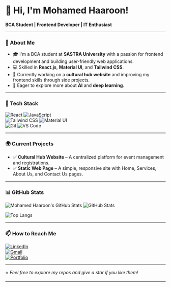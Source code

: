 # 👋 Hi, I'm Mohamed Haaroon!  
**BCA Student | Frontend Developer | IT Enthusiast**

---

### 🌟 About Me  
- 🎓 I'm a BCA student at **SASTRA University** with a passion for frontend development and building user-friendly web applications.  
- 💻 Skilled in **React.js**, **Material UI**, and **Tailwind CSS**.  
- 🚀 Currently working on a **cultural hub website** and improving my frontend skills through side projects.  
- 🧠 Eager to explore more about **AI** and **deep learning**.  

---

### 🔨 Tech Stack  
![React](https://img.shields.io/badge/React-20232A?style=for-the-badge&logo=react) 
![JavaScript](https://img.shields.io/badge/JavaScript-F7DF1E?style=for-the-badge&logo=javascript)  
![Tailwind CSS](https://img.shields.io/badge/Tailwind%20CSS-06B6D4?style=for-the-badge&logo=tailwind-css) 
![Material UI](https://img.shields.io/badge/Material%20UI-007FFF?style=for-the-badge&logo=mui)  
![Git](https://img.shields.io/badge/Git-F05032?style=for-the-badge&logo=git) 
![VS Code](https://img.shields.io/badge/VS%20Code-007ACC?style=for-the-badge&logo=visual-studio-code)  

---

### 🌍 Current Projects  
- ✅ **Cultural Hub Website** – A centralized platform for event management and registrations.  
- ✅ **Static Web Page** – A simple, responsive site with Home, Services, About Us, and Contact Us pages.  

---

### 📊 GitHub Stats  
![Mohamed Haaroon's GitHub Stats](https://github-readme-stats.vercel.app/api?username=AMDHAAROON&show_icons=true&theme=radical) 
![GitHub Stats](https://github-readme-stats.vercel.app/api?username=AMDHAAROON&show_icons=true&theme=radical)

![Top Langs](https://github-readme-stats.vercel.app/api/top-langs/?username=AMDHAAROON&layout=compact&theme=radical)  

---

### 📫 How to Reach Me  
[![LinkedIn](https://img.shields.io/badge/LinkedIn-0077B5?style=for-the-badge&logo=linkedin)](https://www.linkedin.com/in/mohamed-haaroon)  
[![Gmail](https://img.shields.io/badge/Gmail-D14836?style=for-the-badge&logo=gmail)](mailto:mdhaaroon2020@gmail.com)  
[![Portfolio](https://img.shields.io/badge/Portfolio-000000?style=for-the-badge&logo=react)](https://mohamed-haaroon.web.app/)  

---

⭐️ *Feel free to explore my repos and give a star if you like them!*  

---

